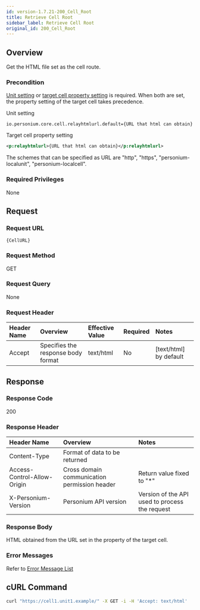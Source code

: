 ```yaml
---
id: version-1.7.21-200_Cell_Root
title: Retrieve Cell Root
sidebar_label: Retrieve Cell Root
original_id: 200_Cell_Root
---
```


## Overview

Get the HTML file set as the cell route.

### Precondition

[Unit setting](../../server-operator/unit_config_list.md) or [target cell property setting](./291_Cell_Change_Property.md) is required. When both are set, the property setting of the target cell takes precedence.  

Unit setting  
```
io.personium.core.cell.relayhtmlurl.default={URL that html can obtain}
```

Target cell property setting  
```xml
<p:relayhtmlurl>{URL that html can obtain}</p:relayhtmlurl>
```
The schemes that can be specified as URL are "http", "https", "personium-localunit", "personium-localcell".

### Required Privileges

None


## Request

### Request URL

```
{CellURL}
```

### Request Method

GET

### Request Query

None

### Request Header

|Header Name|Overview|Effective Value|Required|Notes|
|:--|:--|:--|:--|:--|
|Accept|Specifies the response body format|text/html|No|[text/html] by default|


## Response

### Response Code

200

### Response Header

|Header Name|Overview|Notes|
|:--|:--|:--|
|Content-Type|Format of data to be returned||
|Access-Control-Allow-Origin|Cross domain communication permission header|Return value fixed to "*"|
|X-Personium-Version|Personium API version|Version of the API used to process the request|

### Response Body

HTML obtained from the URL set in the property of the target cell.

### Error Messages

Refer to [Error Message List](004_Error_Messages.md)


## cURL Command

```sh
curl "https://cell1.unit1.example/" -X GET -i -H 'Accept: text/html'
```
